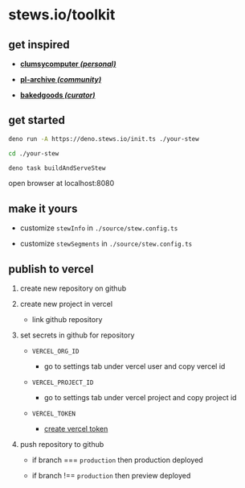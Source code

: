 # stews.io/toolkit

## get inspired

- [**clumsycomputer _(personal)_**](https://www.clumsycomputer.stews.io)

- [**pl-archive _(community)_**](https://www.prettylights.stews.io)

- [**bakedgoods _(curator)_**](https://www.bakedgoods.stews.io)

## get started

```bash
deno run -A https://deno.stews.io/init.ts ./your-stew
```

```bash
cd ./your-stew
```

```bash
deno task buildAndServeStew
```

open browser at localhost:8080

## make it yours

- customize `stewInfo` in `./source/stew.config.ts`

- customize `stewSegments` in `./source/stew.config.ts`

## publish to vercel

1. create new repository on github

2. create new project in vercel

   - link github repository

3. set secrets in github for repository

   - `VERCEL_ORG_ID`

     - go to settings tab under vercel user and copy vercel id

   - `VERCEL_PROJECT_ID`

     - go to settings tab under vercel project and copy project id

   - `VERCEL_TOKEN`

     - [create vercel token](https://vercel.com/account/tokens)

4. push repository to github

   - if branch === `production` then production deployed

   - if branch !== `production` then preview deployed
